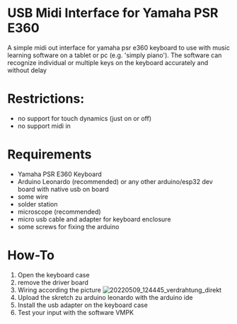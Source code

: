 # USB Midi Interface for Yamaha PSR E360
A simple midi out interface for yamaha psr e360 keyboard to use with music learning software on a tablet or pc (e.g. 'simply piano'). 
The software can recognize individual or multiple keys on the keyboard accurately and without delay
# Restrictions:
* no support for touch dynamics (just on or off)
* no support midi in
# Requirements
* Yamaha PSR E360 Keyboard
* Arduino Leonardo (recommended) or any other arduino/esp32 dev board with native usb on board
* some wire
* solder station
* microscope (recommended)
* micro usb cable and adapter for keyboard enclosure
* some screws for fixing the arduino

# How-To
1. Open the keyboard case
2. remove the driver board
3. Wiring according the picture ![20220509_124445_verdrahtung_direkt](https://github.com/user-attachments/assets/9adffc1d-a2fc-4815-8e37-f4350df06015)
4. Upload the skretch zu arduino leonardo with the arduino ide
5. Install the usb adapter on the keyboard case
6. Test your input with the software VMPK
